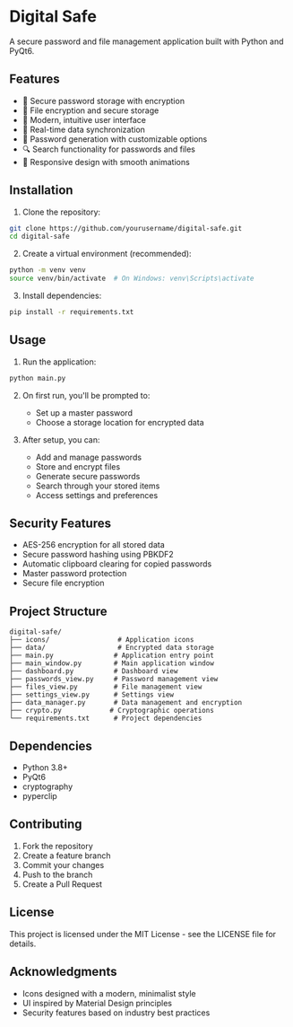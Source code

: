 # Digital Safe

A secure password and file management application built with Python and PyQt6.

## Features

- 🔐 Secure password storage with encryption
- 📁 File encryption and secure storage
- 🎨 Modern, intuitive user interface
- 🔄 Real-time data synchronization
- 🔑 Password generation with customizable options
- 🔍 Search functionality for passwords and files
- 📱 Responsive design with smooth animations

## Installation

1. Clone the repository:
```bash
git clone https://github.com/yourusername/digital-safe.git
cd digital-safe
```

2. Create a virtual environment (recommended):
```bash
python -m venv venv
source venv/bin/activate  # On Windows: venv\Scripts\activate
```

3. Install dependencies:
```bash
pip install -r requirements.txt
```

## Usage

1. Run the application:
```bash
python main.py
```

2. On first run, you'll be prompted to:
   - Set up a master password
   - Choose a storage location for encrypted data

3. After setup, you can:
   - Add and manage passwords
   - Store and encrypt files
   - Generate secure passwords
   - Search through your stored items
   - Access settings and preferences

## Security Features

- AES-256 encryption for all stored data
- Secure password hashing using PBKDF2
- Automatic clipboard clearing for copied passwords
- Master password protection
- Secure file encryption

## Project Structure

```
digital-safe/
├── icons/                 # Application icons
├── data/                  # Encrypted data storage
├── main.py               # Application entry point
├── main_window.py        # Main application window
├── dashboard.py          # Dashboard view
├── passwords_view.py     # Password management view
├── files_view.py         # File management view
├── settings_view.py      # Settings view
├── data_manager.py       # Data management and encryption
├── crypto.py            # Cryptographic operations
└── requirements.txt      # Project dependencies
```

## Dependencies

- Python 3.8+
- PyQt6
- cryptography
- pyperclip

## Contributing

1. Fork the repository
2. Create a feature branch
3. Commit your changes
4. Push to the branch
5. Create a Pull Request

## License

This project is licensed under the MIT License - see the LICENSE file for details.

## Acknowledgments

- Icons designed with a modern, minimalist style
- UI inspired by Material Design principles
- Security features based on industry best practices 